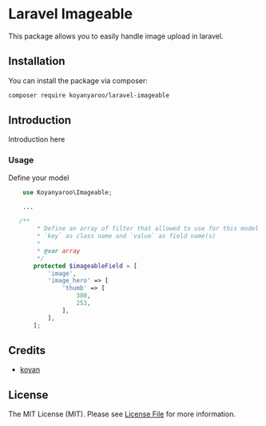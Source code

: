 # Laravel Imageable

This package allows you to easily handle image upload in laravel. 

## Installation

You can install the package via composer:

```bash
composer require koyanyaroo/laravel-imageable
```

## Introduction

Introduction here

### Usage
Define your model
```php
    use Koyanyaroo\Imageable;

    ...

   /**
        * Define an array of filter that allowed to use for this model
        * `key` as class name and `value` as field name(s)
        *
        * @var array
        */
       protected $imageableField = [
           'image',
           'image_hero' => [
               'thumb' => [
                   380,
                   253,
               ],
           ],
       ];
```
## Credits

- [koyan](https://github.com/koyanyaroo)

## License

The MIT License (MIT). Please see [License File](LICENSE.md) for more information.